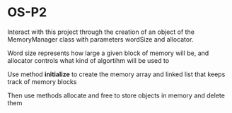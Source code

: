 # OS-P2
Interact with this project through the creation of an object of the MemoryManager class with parameters wordSize and allocator.

Word size represents how large a given block of memory will be, and allocator controls what kind of algortihm will be used to 

Use method **initialize** to create the memory array and linked list that keeps track of memory blocks

Then use methods allocate and free to store objects in memory and delete them
